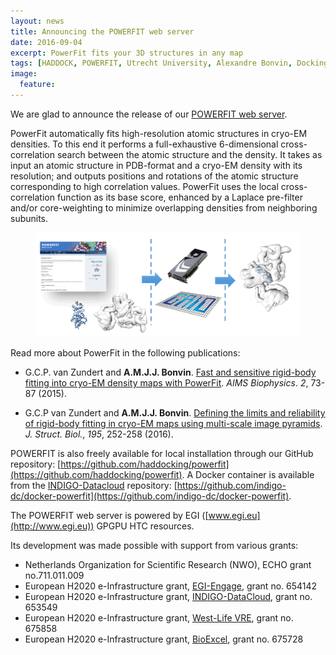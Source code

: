 ```yaml
---
layout: news
title: Announcing the POWERFIT web server
date: 2016-09-04
excerpt: PowerFit fits your 3D structures in any map
tags: [HADDOCK, POWERFIT, Utrecht University, Alexandre Bonvin, Docking]
image:
  feature:
---
```


We are glad to announce the release of our [POWERFIT web server](http://milou.science.uu.nl/services/POWERFIT). 

PowerFit automatically fits high-resolution atomic structures in cryo-EM densities. To this end it performs a full-exhaustive 6-dimensional cross-correlation search between the atomic structure and the density. It takes as input an atomic structure in PDB-format and a cryo-EM density with its resolution; and outputs positions and rotations of the atomic structure corresponding to high correlation values. PowerFit uses the local cross-correlation function as its base score, enhanced by a Laplace pre-filter and/or core-weighting to minimize overlapping densities from neighboring subunits.

<figure align="center">
    <img src="/images/posts/powerfit.png">
</figure>

Read more about PowerFit in the following publications:

* G.C.P. van Zundert and **A.M.J.J. Bonvin**.
[Fast and sensitive rigid-body fitting into cryo-EM density maps with PowerFit](https://doi.org/doi:10.3934/biophy.2015.2.73).
_AIMS Biophysics_. *2*, 73-87 (2015).

* G.C.P van Zundert and  **A.M.J.J. Bonvin**.
[Defining the limits and reliability of rigid-body fitting in cryo-EM maps using multi-scale image pyramids](https://doi.org/10.1016/j.jsb.2016.06.011).
_J. Struct. Biol._, *195*, 252-258 (2016).
	
POWERFIT is also freely available for local installation through our GitHub repository: [https://github.com/haddocking/powerfit](https://github.com/haddocking/powerfit). 
A Docker container is available from the [INDIGO-Datacloud](http://www.indigo-datacloud.eu) repository: [https://github.com/indigo-dc/docker-powerfit](https://github.com/indigo-dc/docker-powerfit).

The POWERFIT web server is powered by EGI ([www.egi.eu](http://www.egi.eu)) GPGPU HTC resources. 


Its development was made possible with support from various grants: 

 - Netherlands Organization for Scientific Research (NWO), ECHO grant no.711.011.009
 - European H2020 e-Infrastructure grant, [EGI-Engage](http://www.egi.eu), grant no. 654142
 - European H2020 e-Infrastructure grant, [INDIGO-DataCloud](http://www.indigo-datacloud.eu), grant no. 653549
 - European H2020 e-Infrastructure grant, [West-Life VRE](http://www.westlife.eu), grant no. 675858
 - European H2020 e-Infrastructure grant, [BioExcel](http://www.bioexcle.eu), grant no. 675728
